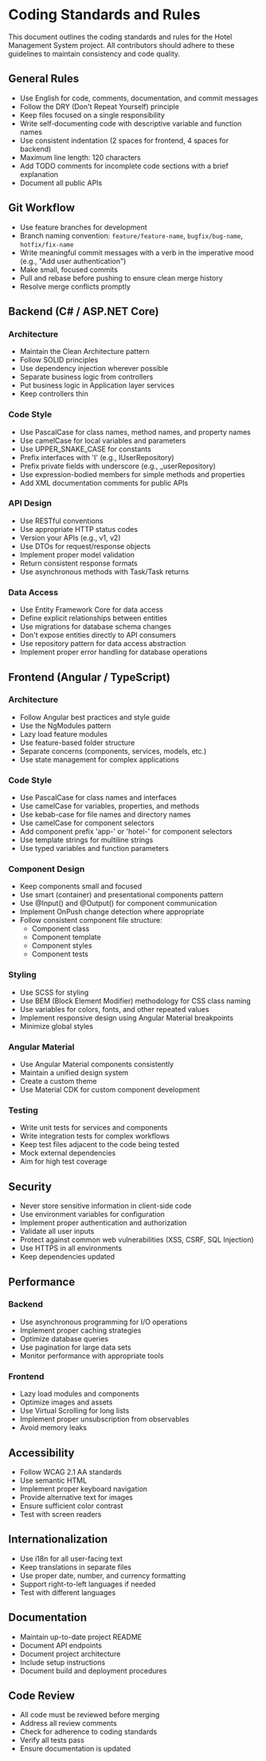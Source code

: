 # Coding Standards and Rules

This document outlines the coding standards and rules for the Hotel Management System project. All contributors should adhere to these guidelines to maintain consistency and code quality.

## General Rules

- Use English for code, comments, documentation, and commit messages
- Follow the DRY (Don't Repeat Yourself) principle
- Keep files focused on a single responsibility
- Write self-documenting code with descriptive variable and function names
- Use consistent indentation (2 spaces for frontend, 4 spaces for backend)
- Maximum line length: 120 characters
- Add TODO comments for incomplete code sections with a brief explanation
- Document all public APIs

## Git Workflow

- Use feature branches for development
- Branch naming convention: `feature/feature-name`, `bugfix/bug-name`, `hotfix/fix-name`
- Write meaningful commit messages with a verb in the imperative mood (e.g., "Add user authentication")
- Make small, focused commits
- Pull and rebase before pushing to ensure clean merge history
- Resolve merge conflicts promptly

## Backend (C# / ASP.NET Core)

### Architecture
- Maintain the Clean Architecture pattern
- Follow SOLID principles
- Use dependency injection wherever possible
- Separate business logic from controllers
- Put business logic in Application layer services
- Keep controllers thin

### Code Style
- Use PascalCase for class names, method names, and property names
- Use camelCase for local variables and parameters
- Use UPPER_SNAKE_CASE for constants
- Prefix interfaces with 'I' (e.g., IUserRepository)
- Prefix private fields with underscore (e.g., _userRepository)
- Use expression-bodied members for simple methods and properties
- Add XML documentation comments for public APIs

### API Design
- Use RESTful conventions
- Use appropriate HTTP status codes
- Version your APIs (e.g., v1, v2)
- Use DTOs for request/response objects
- Implement proper model validation
- Return consistent response formats
- Use asynchronous methods with Task/Task<T> returns

### Data Access
- Use Entity Framework Core for data access
- Define explicit relationships between entities
- Use migrations for database schema changes
- Don't expose entities directly to API consumers
- Use repository pattern for data access abstraction
- Implement proper error handling for database operations

## Frontend (Angular / TypeScript)

### Architecture
- Follow Angular best practices and style guide
- Use the NgModules pattern
- Lazy load feature modules
- Use feature-based folder structure
- Separate concerns (components, services, models, etc.)
- Use state management for complex applications

### Code Style
- Use PascalCase for class names and interfaces
- Use camelCase for variables, properties, and methods
- Use kebab-case for file names and directory names
- Use camelCase for component selectors
- Add component prefix 'app-' or 'hotel-' for component selectors
- Use template strings for multiline strings
- Use typed variables and function parameters

### Component Design
- Keep components small and focused
- Use smart (container) and presentational components pattern
- Use @Input() and @Output() for component communication
- Implement OnPush change detection where appropriate
- Follow consistent component file structure:
  - Component class
  - Component template
  - Component styles
  - Component tests

### Styling
- Use SCSS for styling
- Use BEM (Block Element Modifier) methodology for CSS class naming
- Use variables for colors, fonts, and other repeated values
- Implement responsive design using Angular Material breakpoints
- Minimize global styles

### Angular Material
- Use Angular Material components consistently
- Maintain a unified design system
- Create a custom theme
- Use Material CDK for custom component development

### Testing
- Write unit tests for services and components
- Write integration tests for complex workflows
- Keep test files adjacent to the code being tested
- Mock external dependencies
- Aim for high test coverage

## Security

- Never store sensitive information in client-side code
- Use environment variables for configuration
- Implement proper authentication and authorization
- Validate all user inputs
- Protect against common web vulnerabilities (XSS, CSRF, SQL Injection)
- Use HTTPS in all environments
- Keep dependencies updated

## Performance

### Backend
- Use asynchronous programming for I/O operations
- Implement proper caching strategies
- Optimize database queries
- Use pagination for large data sets
- Monitor performance with appropriate tools

### Frontend
- Lazy load modules and components
- Optimize images and assets
- Use Virtual Scrolling for long lists
- Implement proper unsubscription from observables
- Avoid memory leaks

## Accessibility

- Follow WCAG 2.1 AA standards
- Use semantic HTML
- Implement proper keyboard navigation
- Provide alternative text for images
- Ensure sufficient color contrast
- Test with screen readers

## Internationalization

- Use i18n for all user-facing text
- Keep translations in separate files
- Use proper date, number, and currency formatting
- Support right-to-left languages if needed
- Test with different languages

## Documentation

- Maintain up-to-date project README
- Document API endpoints
- Document project architecture
- Include setup instructions
- Document build and deployment procedures

## Code Review

- All code must be reviewed before merging
- Address all review comments
- Check for adherence to coding standards
- Verify all tests pass
- Ensure documentation is updated